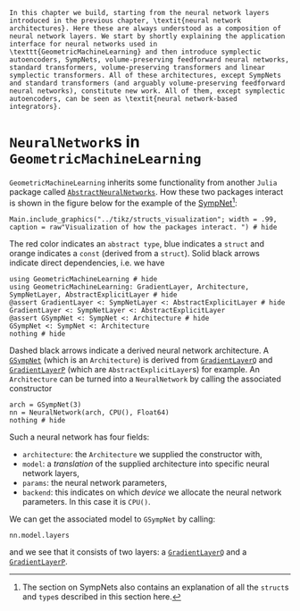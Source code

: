 ```@raw latex
In this chapter we build, starting from the neural network layers introduced in the previous chapter, \textit{neural network architectures}. Here these are always understood as a composition of neural network layers. We start by shortly explaining the application interface for neural networks used in \texttt{GeometricMachineLearning} and then introduce symplectic autoencoders, SympNets, volume-preserving feedforward neural networks, standard transformers, volume-preserving transformers and linear symplectic transformers. All of these architectures, except SympNets and standard transformers (and arguably volume-preserving feedforward neural networks), constitute new work. All of them, except symplectic autoencoders, can be seen as \textit{neural network-based integrators}.
```

# `NeuralNetwork`s in `GeometricMachineLearning`

`GeometricMachineLearning` inherits some functionality from another `Julia` package called [`AbstractNeuralNetworks`](https://github.com/JuliaGNI/AbstractNeuralNetworks.jl). How these two packages interact is shown in the figure below for the example of the [SympNet](@ref "SympNet Architecture")[^1]:

[^1]: The section on SympNets also contains an explanation of all the `struct`s and `type`s described in this section here.

```@example 
Main.include_graphics("../tikz/structs_visualization"; width = .99, caption = raw"Visualization of how the packages interact. ") # hide
```

The red color indicates an `abstract type`, blue indicates a `struct` and orange indicates a `const` (derived from a `struct`). Solid black arrows indicate direct dependencies, i.e. we have

```@example abstract_neural_networks
using GeometricMachineLearning # hide
using GeometricMachineLearning: GradientLayer, Architecture, SympNetLayer, AbstractExplicitLayer # hide
@assert GradientLayer <: SympNetLayer <: AbstractExplicitLayer # hide
GradientLayer <: SympNetLayer <: AbstractExplicitLayer
@assert GSympNet <: SympNet <: Architecture # hide
GSympNet <: SympNet <: Architecture
nothing # hide
```

Dashed black arrows indicate a derived neural network architecture. A [`GSympNet`](@ref) (which is an `Architecture`) is derived from [`GradientLayerQ`](@ref) and [`GradientLayerP`](@ref) (which are `AbstractExplicitLayer`s) for example. An `Architecture` can be turned into a `NeuralNetwork` by calling the associated constructor

```@example abstract_neural_networks
arch = GSympNet(3)
nn = NeuralNetwork(arch, CPU(), Float64)
nothing # hide
```

Such a neural network has four fields:
- `architecture`: the `Architecture` we supplied the constructor with,
- `model`: a *translation* of the supplied architecture into specific neural network layers,
- `params`: the neural network parameters,
- `backend`: this indicates on which *device* we allocate the neural network parameters. In this case it is `CPU()`.

We can get the associated model to `GSympNet` by calling:

```@example abstract_neural_networks
nn.model.layers
```

and we see that it consists of two layers: a [`GradientLayerQ`](@ref) and a [`GradientLayerP`](@ref).